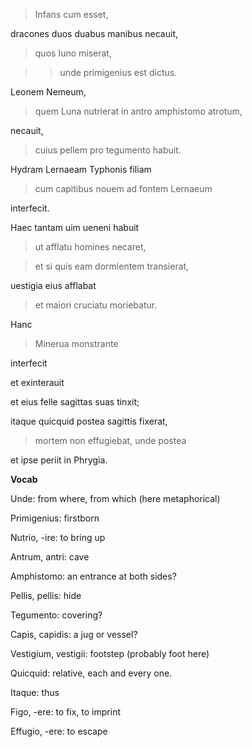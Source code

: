 > Infans cum esset,

dracones duos duabus manibus necauit,

> quos Iuno miserat,

>> unde primigenius est dictus.

Leonem Nemeum,

> quem Luna nutrierat in antro amphistomo atrotum,

necauit,

> cuius pellem pro tegumento habuit.

Hydram Lernaeam Typhonis filiam

> cum capitibus nouem ad fontem Lernaeum

interfecit.

Haec tantam uim ueneni habuit

> ut afflatu homines necaret,

> et si quis eam dormientem transierat,

uestigia eius afflabat

> et maiori cruciatu moriebatur.

Hanc

> Minerua monstrante
 
interfecit

et exinterauit

et eius felle sagittas suas tinxit;

itaque quicquid postea sagittis fixerat,

> mortem non effugiebat, unde postea
 
et ipse periit in Phrygia.

**Vocab**

Unde: from where, from which (here metaphorical)

Primigenius: firstborn

Nutrio, -ire: to bring up

Antrum, antri: cave

Amphistomo: an entrance at both sides?

Pellis, pellis: hide

Tegumento: covering?

Capis, capidis: a jug or vessel?

Vestigium, vestigii: footstep (probably foot here)

Quicquid: relative, each and every one.

Itaque: thus

Figo, -ere: to fix, to imprint

Effugio, -ere: to escape
